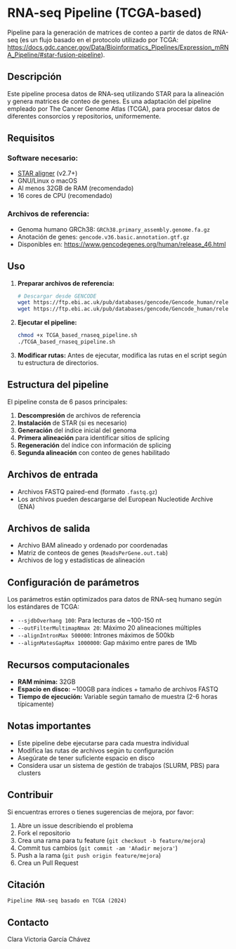  # RNA-seq Pipeline (TCGA-based)

Pipeline para la generación de matrices de conteo a partir de datos de RNA-seq (es un flujo basado en el protocolo utilizado por TCGA: https://docs.gdc.cancer.gov/Data/Bioinformatics_Pipelines/Expression_mRNA_Pipeline/#star-fusion-pipeline).

## Descripción

Este pipeline procesa datos de RNA-seq utilizando STAR para la alineación y genera matrices de conteo de genes. Es una adaptación del pipeline empleado por The Cancer Genome Atlas (TCGA), para procesar datos de diferentes consorcios y repositorios, uniformemente.

## Requisitos

### Software necesario:
- [STAR aligner](https://github.com/alexdobin/STAR) (v2.7+)
- GNU/Linux o macOS
- Al menos 32GB de RAM (recomendado)
- 16 cores de CPU (recomendado)

### Archivos de referencia:
- Genoma humano GRCh38: `GRCh38.primary_assembly.genome.fa.gz`
- Anotación de genes: `gencode.v36.basic.annotation.gtf.gz`
- Disponibles en: https://www.gencodegenes.org/human/release_46.html

## Uso

1. **Preparar archivos de referencia:**
   ```bash
   # Descargar desde GENCODE
   wget https://ftp.ebi.ac.uk/pub/databases/gencode/Gencode_human/release_36/GRCh38.primary_assembly.genome.fa.gz
   wget https://ftp.ebi.ac.uk/pub/databases/gencode/Gencode_human/release_36/gencode.v36.basic.annotation.gtf.gz
   ```

2. **Ejecutar el pipeline:**
   ```bash
   chmod +x TCGA_based_rnaseq_pipeline.sh
   ./TCGA_based_rnaseq_pipeline.sh
   ```

3. **Modificar rutas:** Antes de ejecutar, modifica las rutas en el script según tu estructura de directorios.

## Estructura del pipeline

El pipeline consta de 6 pasos principales:

1. **Descompresión** de archivos de referencia
2. **Instalación** de STAR (si es necesario)
3. **Generación** del índice inicial del genoma
4. **Primera alineación** para identificar sitios de splicing
5. **Regeneración** del índice con información de splicing
6. **Segunda alineación** con conteo de genes habilitado

## Archivos de entrada

- Archivos FASTQ paired-end (formato `.fastq.gz`)
- Los archivos pueden descargarse del European Nucleotide Archive (ENA)

## Archivos de salida

- Archivo BAM alineado y ordenado por coordenadas
- Matriz de conteos de genes (`ReadsPerGene.out.tab`)
- Archivos de log y estadísticas de alineación

## Configuración de parámetros

Los parámetros están optimizados para datos de RNA-seq humano según los estándares de TCGA:

- `--sjdbOverhang 100`: Para lecturas de ~100-150 nt
- `--outFilterMultimapNmax 20`: Máximo 20 alineaciones múltiples
- `--alignIntronMax 500000`: Intrones máximos de 500kb
- `--alignMatesGapMax 1000000`: Gap máximo entre pares de 1Mb

## Recursos computacionales

- **RAM mínima:** 32GB
- **Espacio en disco:** ~100GB para índices + tamaño de archivos FASTQ
- **Tiempo de ejecución:** Variable según tamaño de muestra (2-6 horas típicamente)

## Notas importantes

- Este pipeline debe ejecutarse para cada muestra individual
- Modifica las rutas de archivos según tu configuración
- Asegúrate de tener suficiente espacio en disco
- Considera usar un sistema de gestión de trabajos (SLURM, PBS) para clusters

## Contribuir

Si encuentras errores o tienes sugerencias de mejora, por favor:

1. Abre un issue describiendo el problema
2. Fork el repositorio
3. Crea una rama para tu feature (`git checkout -b feature/mejora`)
4. Commit tus cambios (`git commit -am 'Añadir mejora'`)
5. Push a la rama (`git push origin feature/mejora`)
6. Crea un Pull Request

## Citación
```
Pipeline RNA-seq basado en TCGA (2024)
```

## Contacto
Clara Victoria García Chávez

